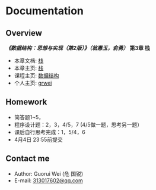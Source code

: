 # Documentation

## Overview

_**《数据结构：思想与实现（第2版）》（翁惠玉，俞勇）**_ **第3章 栈**

- 本章文档: [栈](https://grwei.github.io/data-structure-homework/DS_Ch3/doc/html/index.html)
- 本章主页: [栈](https://grwei.github.io/data-structure-homework/DS_Ch3/)
- 课程主页: [数据结构](https://grwei.github.io/data-structure-homework/)
- 个人主页: [grwei](https://grwei.github.io/)

## Homework

- 简答题1~5，
- 程序设计题：2，3，4/5，7 (4/5做一题，思考另一题）
- 课后自行思考完成：1，5/4，6
- 4月4日 23:55前提交

## Contact me

- Author: Guorui Wei (危 国锐)
- E-mail: 313017602@qq.com
